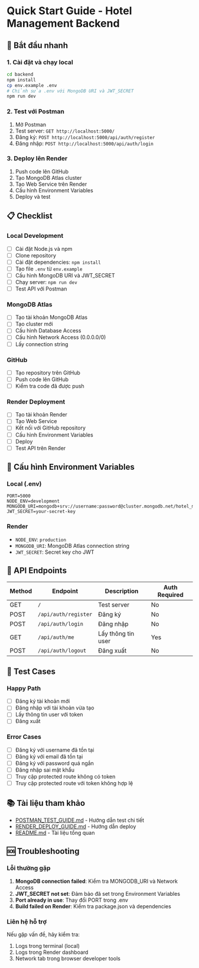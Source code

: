 # Quick Start Guide - Hotel Management Backend

## 🚀 Bắt đầu nhanh

### 1. Cài đặt và chạy local
```bash
cd backend
npm install
cp env.example .env
# Chỉnh sửa .env với MongoDB URI và JWT_SECRET
npm run dev
```

### 2. Test với Postman
1. Mở Postman
2. Test server: `GET http://localhost:5000/`
3. Đăng ký: `POST http://localhost:5000/api/auth/register`
4. Đăng nhập: `POST http://localhost:5000/api/auth/login`

### 3. Deploy lên Render
1. Push code lên GitHub
2. Tạo MongoDB Atlas cluster
3. Tạo Web Service trên Render
4. Cấu hình Environment Variables
5. Deploy và test

## 📋 Checklist

### Local Development
- [ ] Cài đặt Node.js và npm
- [ ] Clone repository
- [ ] Cài đặt dependencies: `npm install`
- [ ] Tạo file `.env` từ `env.example`
- [ ] Cấu hình MongoDB URI và JWT_SECRET
- [ ] Chạy server: `npm run dev`
- [ ] Test API với Postman

### MongoDB Atlas
- [ ] Tạo tài khoản MongoDB Atlas
- [ ] Tạo cluster mới
- [ ] Cấu hình Database Access
- [ ] Cấu hình Network Access (0.0.0.0/0)
- [ ] Lấy connection string

### GitHub
- [ ] Tạo repository trên GitHub
- [ ] Push code lên GitHub
- [ ] Kiểm tra code đã được push

### Render Deployment
- [ ] Tạo tài khoản Render
- [ ] Tạo Web Service
- [ ] Kết nối với GitHub repository
- [ ] Cấu hình Environment Variables
- [ ] Deploy
- [ ] Test API trên Render

## 🔧 Cấu hình Environment Variables

### Local (.env)
```
PORT=5000
NODE_ENV=development
MONGODB_URI=mongodb+srv://username:password@cluster.mongodb.net/hotel_management
JWT_SECRET=your-secret-key
```

### Render
- `NODE_ENV`: `production`
- `MONGODB_URI`: MongoDB Atlas connection string
- `JWT_SECRET`: Secret key cho JWT

## 📝 API Endpoints

| Method | Endpoint | Description | Auth Required |
|--------|----------|-------------|---------------|
| GET | `/` | Test server | No |
| POST | `/api/auth/register` | Đăng ký | No |
| POST | `/api/auth/login` | Đăng nhập | No |
| GET | `/api/auth/me` | Lấy thông tin user | Yes |
| POST | `/api/auth/logout` | Đăng xuất | No |

## 🧪 Test Cases

### Happy Path
- [ ] Đăng ký tài khoản mới
- [ ] Đăng nhập với tài khoản vừa tạo
- [ ] Lấy thông tin user với token
- [ ] Đăng xuất

### Error Cases
- [ ] Đăng ký với username đã tồn tại
- [ ] Đăng ký với email đã tồn tại
- [ ] Đăng ký với password quá ngắn
- [ ] Đăng nhập sai mật khẩu
- [ ] Truy cập protected route không có token
- [ ] Truy cập protected route với token không hợp lệ

## 📚 Tài liệu tham khảo

- [POSTMAN_TEST_GUIDE.md](./POSTMAN_TEST_GUIDE.md) - Hướng dẫn test chi tiết
- [RENDER_DEPLOY_GUIDE.md](./RENDER_DEPLOY_GUIDE.md) - Hướng dẫn deploy
- [README.md](./README.md) - Tài liệu tổng quan

## 🆘 Troubleshooting

### Lỗi thường gặp
1. **MongoDB connection failed**: Kiểm tra MONGODB_URI và Network Access
2. **JWT_SECRET not set**: Đảm bảo đã set trong Environment Variables
3. **Port already in use**: Thay đổi PORT trong .env
4. **Build failed on Render**: Kiểm tra package.json và dependencies

### Liên hệ hỗ trợ
Nếu gặp vấn đề, hãy kiểm tra:
1. Logs trong terminal (local)
2. Logs trong Render dashboard
3. Network tab trong browser developer tools 
